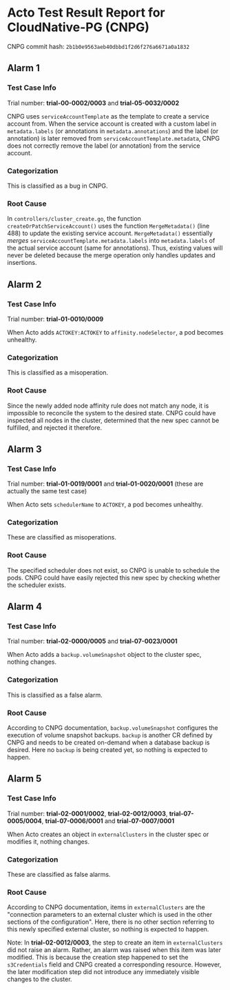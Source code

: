 # Acto Test Result Report for CloudNative-PG (CNPG)

CNPG commit hash: `2b1b0e9563aeb40dbbd1f2d6f276a6671a0a1832`

## Alarm 1

### Test Case Info

Trial number: **trial-00-0002/0003** and **trial-05-0032/0002**

CNPG uses `serviceAccountTemplate` as the template to create a service account from. When the service account is created with a custom label in `metadata.labels` (or annotations in `metadata.annotations`) and the label (or annotation) is later removed from `serviceAccountTemplate.metadata`, CNPG does not correctly remove the label (or annotation) from the service account.

### Categorization

This is classified as a bug in CNPG.

### Root Cause

In `controllers/cluster_create.go`, the function `createOrPatchServiceAccount()` uses the function `MergeMetadata()` (line 488) to update the existing service account. `MergeMetadata()` essentially *merges* `serviceAccountTemplate.metadata.labels` into `metadata.labels` of the actual service account (same for annotations). Thus, existing values will never be deleted because the merge operation only handles updates and insertions.


## Alarm 2

### Test Case Info

Trial number: **trial-01-0010/0009**

When Acto adds `ACTOKEY:ACTOKEY` to `affinity.nodeSelector`, a pod becomes unhealthy.

### Categorization

This is classified as a misoperation.

### Root Cause

Since the newly added node affinity rule does not match any node, it is impossible to reconcile the system to the desired state. CNPG could have inspected all nodes in the cluster, determined that the new spec cannot be fulfilled, and rejected it therefore.

## Alarm 3

### Test Case Info

Trial number: **trial-01-0019/0001** and **trial-01-0020/0001** (these are actually the same test case)

When Acto sets `schedulerName` to `ACTOKEY`, a pod becomes unhealthy.

### Categorization

These are classified as misoperations.

### Root Cause

The specified scheduler does not exist, so CNPG is unable to schedule the pods. CNPG could have easily rejected this new spec by checking whether the scheduler exists.

## Alarm 4

### Test Case Info

Trial number: **trial-02-0000/0005** and **trial-07-0023/0001**

When Acto adds a `backup.volumeSnapshot` object to the cluster spec, nothing changes.

### Categorization

This is classified as a false alarm.

### Root Cause

According to CNPG documentation, `backup.volumeSnapshot` configures the execution of volume snapshot backups. `backup` is another CR defined by CNPG and needs to be created on-demand when a database backup is desired. Here no `backup` is being created yet, so nothing is expected to happen.

## Alarm 5

### Test Case Info

Trial number: **trial-02-0001/0002**, **trial-02-0012/0003**, **trial-07-0005/0004**, **trial-07-0006/0001** and **trial-07-0007/0001**

When Acto creates an object in `externalClusters` in the cluster spec or modifies it, nothing changes.

### Categorization

These are classified as false alarms.

### Root Cause

According to CNPG documentation, items in `externalClusters` are the "connection parameters to an external cluster which is used in the other sections of the configuration". Here, there is no other section referring to this newly specified external cluster, so nothing is expected to happen.

Note: In **trial-02-0012/0003**, the step to create an item in `externalClusters` did not raise an alarm. Rather, an alarm was raised when this item was later modified. This is because the creation step happened to set the `s3Credentials` field and CNPG created a corresponding resource. However, the later modification step did not introduce any immediately visible changes to the cluster.
